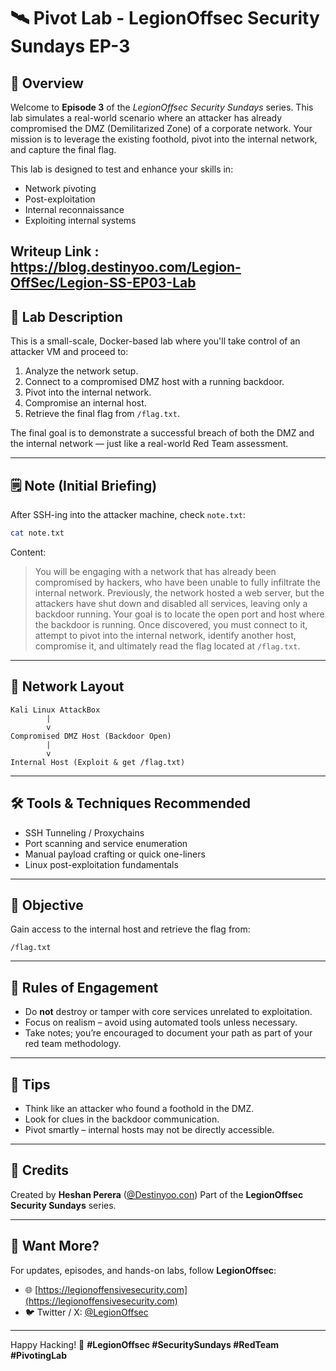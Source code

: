 # 🛰️ Pivot Lab - LegionOffsec Security Sundays EP-3

## 📖 Overview

Welcome to **Episode 3** of the *LegionOffsec Security Sundays* series. This lab simulates a real-world scenario where an attacker has already compromised the DMZ (Demilitarized Zone) of a corporate network. Your mission is to leverage the existing foothold, pivot into the internal network, and capture the final flag.

This lab is designed to test and enhance your skills in:

* Network pivoting
* Post-exploitation
* Internal reconnaissance
* Exploiting internal systems

Writeup Link :  https://blog.destinyoo.com/Legion-OffSec/Legion-SS-EP03-Lab
---

## 🧪 Lab Description

This is a small-scale, Docker-based lab where you'll take control of an attacker VM and proceed to:

1. Analyze the network setup.
2. Connect to a compromised DMZ host with a running backdoor.
3. Pivot into the internal network.
4. Compromise an internal host.
5. Retrieve the final flag from `/flag.txt`.

The final goal is to demonstrate a successful breach of both the DMZ and the internal network — just like a real-world Red Team assessment.

---

## 🗒️ Note (Initial Briefing)

After SSH-ing into the attacker machine, check `note.txt`:

```bash
cat note.txt
```

Content:

> You will be engaging with a network that has already been compromised by hackers, who have been unable to fully infiltrate the internal network. Previously, the network hosted a web server, but the attackers have shut down and disabled all services, leaving only a backdoor running. Your goal is to locate the open port and host where the backdoor is running. Once discovered, you must connect to it, attempt to pivot into the internal network, identify another host, compromise it, and ultimately read the flag located at `/flag.txt`.

---

## 🧩 Network Layout

```
Kali Linux AttackBox
        |
        v
Compromised DMZ Host (Backdoor Open)
        |
        v
Internal Host (Exploit & get /flag.txt)
```

---

## 🛠️ Tools & Techniques Recommended

* SSH Tunneling / Proxychains
* Port scanning and service enumeration
* Manual payload crafting or quick one-liners
* Linux post-exploitation fundamentals

---

## 🎯 Objective

Gain access to the internal host and retrieve the flag from:

```
/flag.txt
```

---

## 🚨 Rules of Engagement

* Do **not** destroy or tamper with core services unrelated to exploitation.
* Focus on realism – avoid using automated tools unless necessary.
* Take notes; you’re encouraged to document your path as part of your red team methodology.

---

## 🧠 Tips

* Think like an attacker who found a foothold in the DMZ.
* Look for clues in the backdoor communication.
* Pivot smartly – internal hosts may not be directly accessible.

---

## 🙌 Credits

Created by **Heshan Perera** ([@Destinyoo.con](https://destinyoo.com))
Part of the **LegionOffsec Security Sundays** series.

---

## 📩 Want More?

For updates, episodes, and hands-on labs, follow **LegionOffsec**:

* 🌐 [https://legionoffensivesecurity.com](https://legionoffensivesecurity.com)
* 🐦 Twitter / X: [@LegionOffsec](https://twitter.com/LegionOffsec)

---

Happy Hacking! 🦅
**#LegionOffsec #SecuritySundays #RedTeam #PivotingLab**
